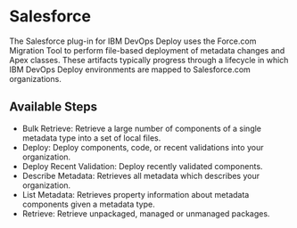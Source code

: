 
# Salesforce

The Salesforce plug-in for IBM DevOps Deploy uses the Force.com Migration Tool to perform file-based deployment of metadata changes and Apex classes. These artifacts typically progress through a lifecycle in which IBM DevOps Deploy environments are mapped to Salesforce.com organizations.

## Available Steps

- Bulk Retrieve:  Retrieve a large number of components of a single metadata type into a set of local files.
- Deploy:  Deploy components, code, or recent validations into your organization.
- Deploy Recent Validation: Deploy recently validated components.
- Describe Metadata: Retrieves all metadata which describes your organization.
- List Metadata: Retrieves property information about metadata components given a metadata type.
- Retrieve: Retrieve unpackaged, managed or unmanaged packages.
